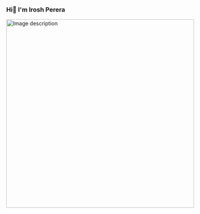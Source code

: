 ### Hi👋 I'm Irosh Perera

<div class="center">
  <img src="https://media.tenor.com/gYDr3NtUTt0AAAAC/matrix-code.gif" alt="Image description" width="500">
</div>
